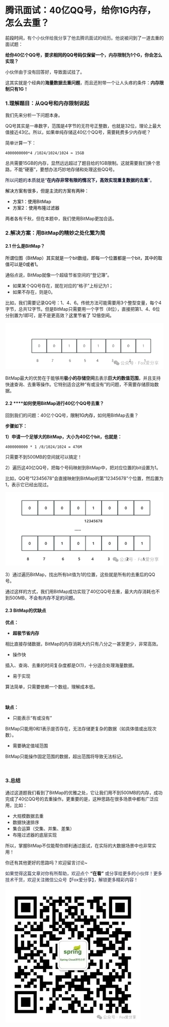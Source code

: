 # 腾讯面试：40亿QQ号，给你1G内存，怎么去重？

<font style="color:rgb(0, 0, 0);">前段时间，</font><font style="color:rgb(36, 41, 46);">有个小伙伴给我分享了他去腾讯面试的经历。他说被</font><font style="color:rgba(0, 0, 0, 0.9);">问到了一道去重的面试题：</font>

**<font style="color:rgba(0, 0, 0, 0.9);">给你40亿个QQ号，要求</font>****<font style="color:rgb(1, 1, 1);">相同的QQ号码仅保留一个</font>****<font style="color:rgba(0, 0, 0, 0.9);">，内存限制为1个G，你会怎么实现？</font>**

<font style="color:rgba(0, 0, 0, 0.9);">小伙伴由于没有回答好，导致面试挂了。</font>

<font style="color:rgba(0, 0, 0, 0.9);">这其实就是个经典的</font>**<font style="color:rgba(0, 0, 0, 0.9);">海量数据去重问题</font>**<font style="color:rgba(0, 0, 0, 0.9);">，而且还附带一个让人头疼的条件：</font>**<font style="color:rgba(0, 0, 0, 0.9);">内存限制只有1G！</font>**

<font style="color:rgba(0, 0, 0, 0.9);"></font>

### **<font style="color:rgba(0, 0, 0, 0.9);">1.理解题目：从QQ号和内存限制说起</font>**

<font style="color:rgba(0, 0, 0, 0.9);">我们先来分析一下问题本身。</font>

<font style="color:rgba(0, 0, 0, 0.9);">QQ号其实是一串数字，范围是4字节的无符号正整数，也就是32位，理论上最大值接近43亿。所以，如果单纯存储这40亿个QQ号，需要耗费多少内存呢？</font>

<font style="color:rgba(0, 0, 0, 0.9);">简单计算一下：</font>

```plain
4000000000*4 /1024/1024/1024 ≈ 15GB
```

<font style="color:rgba(0, 0, 0, 0.9);">总共需要15GB的内存，显然远远超过了题目给的1GB限制。这就需要我们换个思路，不能“硬塞”，要想办法巧妙地存储和处理这些QQ号。</font>

<font style="color:rgb(6, 8, 31);">所以问题的本质就是“</font>**<font style="color:rgb(6, 8, 31);">在内存非常有限的情况下，高效实现重复数据的去重</font>**<font style="color:rgb(6, 8, 31);">”。</font>

<font style="color:rgb(0, 0, 0);">解决方案有很多，但是主流的方案有两种：</font>

+ <font style="color:rgb(0, 0, 0);">方案1：使用BitMap</font>
+ <font style="color:rgb(0, 0, 0);">方案2：使用布隆过滤器</font>

<font style="color:rgba(0, 0, 0, 0.9);">两者各有千秋，但在本题中，我们使用BitMap更加合适。</font>

### **<font style="color:rgba(0, 0, 0, 0.9);">2.解决方案：用BitMap的精妙之处化繁为简</font>**

#### **<font style="color:rgba(0, 0, 0, 0.9);">2.1 什么是BitMap？</font>**

<font style="color:rgb(0, 0, 0);">所谓位图（BitMap）其实就是一个bit数组，即每一个位置都是一个bit，其中的取值可以是0或者1。</font>

<font style="color:rgba(0, 0, 0, 0.9);">通俗点说，BitMap就像一个超级节省空间的“登记簿”。</font>

+ <font style="color:rgba(0, 0, 0, 0.9);">如果某个QQ号存在，就在对应的“格子”上标记为1；</font>
+ <font style="color:rgba(0, 0, 0, 0.9);">如果不存在，则是0。</font>

<font style="color:rgba(0, 0, 0, 0.9);">比如，我们需要记录QQ号：1、4、6。传统方法可能需要用3个整型变量，每个4字节，总共12字节。但是BitMap只需要用一个字节（8位），直接把第1、4、6位分别置为1即可，是不是更高效？</font><font style="color:rgb(0, 0, 0);">这里节省了 12倍空间。</font>

![1740313594613-f4202416-b7d9-483d-8bc5-c4ca1a89f02b.webp](./img/3y3F0jsvHPwhtJJ2/1740313594613-f4202416-b7d9-483d-8bc5-c4ca1a89f02b-824975.webp)

<font style="color:rgba(0, 0, 0, 0.9);">BitMap最大的优势在于能够用</font>**<font style="color:rgba(0, 0, 0, 0.9);">极小的存储空间</font>**<font style="color:rgba(0, 0, 0, 0.9);">去表示</font>**<font style="color:rgba(0, 0, 0, 0.9);">巨大的数值范围</font>**<font style="color:rgba(0, 0, 0, 0.9);">，并且支持快速查询、去重等操作。它特别适合这种“有或没有”的问题，不需要存储原始数据。</font>

<font style="color:rgba(0, 0, 0, 0.9);">  
</font>

#### **<font style="color:rgba(0, 0, 0, 0.9);">2.2 </font>****<font style="color:rgba(0, 0, 0, 0.9);">如何使用BitMap进行40亿个QQ号去重？</font>**

<font style="color:rgba(0, 0, 0, 0.9);">回到我们的问题：40亿个QQ号，</font><font style="color:rgb(0, 0, 0);">限制1G内存，</font><font style="color:rgba(0, 0, 0, 0.9);">如何用BitMap去重？</font>

**<font style="color:rgba(0, 0, 0, 0.9);">步骤如下：</font>**

**<font style="color:rgba(0, 0, 0, 0.9);">1）申请一个足够大的BitMap，大小为40亿个bit，也就是：</font>**

```plain
4000000000 * 1 /8/1024/1024 = 476M
```

<font style="color:rgba(0, 0, 0, 0.9);">只需要不到500MB的空间就可以搞定！</font>

<font style="color:rgba(0, 0, 0, 0.9);">  
</font>

<font style="color:rgba(0, 0, 0, 0.9);">2）遍历这40亿QQ号，把每个号码映射到BitMap中，把对应位置的bit设置为1。</font>

<font style="color:rgba(0, 0, 0, 0.9);">比如，QQ号“12345678”会直接映射到BitMap的第“12345678”个位置，然后置为1，表示它已经出现过。</font>

![1740313594686-dcf49ea9-8109-4716-bd85-4fe4d72f2327.webp](./img/3y3F0jsvHPwhtJJ2/1740313594686-dcf49ea9-8109-4716-bd85-4fe4d72f2327-269095.webp)

<font style="color:rgba(0, 0, 0, 0.9);">  
</font>

<font style="color:rgba(0, 0, 0, 0.9);">3）通过遍历BitMap，找出所有bit值为1的位置，这些就是所有的去重后的QQ号。</font>

<font style="color:rgba(0, 0, 0, 0.9);">  
</font>

<font style="color:rgba(0, 0, 0, 0.9);">通过这样的方式，我们用BitMap成功实现了40亿QQ号去重，最大内存消耗也不到500MB，</font><font style="color:rgb(6, 8, 31);">不会有内存不足的问题。</font>

#### **<font style="color:rgba(0, 0, 0, 0.9);">2.3 BitMap的优缺点</font>**

**<font style="color:rgba(0, 0, 0, 0.9);">优点：</font>**

+ **<font style="color:rgba(0, 0, 0, 0.9);">超极节省内存</font>**

<font style="color:rgba(0, 0, 0, 0.9);">相比直接存储数据，BitMap的内存消耗大约只有八分之一甚至更少，非常高效。</font>

+ <font style="color:rgba(0, 0, 0, 0.9);">操作快</font>

<font style="color:rgba(0, 0, 0, 0.9);">插入、查询、去重的时间复杂度都是O(1)，十分适合处理海量数据。</font>

+ <font style="color:rgba(0, 0, 0, 0.9);">易于实现</font>

<font style="color:rgba(0, 0, 0, 0.9);">算法简单，只需要依赖一个数组，理解成本低。</font>

**<font style="color:rgba(0, 0, 0, 0.9);">  
</font>**

**<font style="color:rgba(0, 0, 0, 0.9);">缺点：</font>**

+ <font style="color:rgba(0, 0, 0, 0.9);">只能表示“有或没有”</font>

<font style="color:rgba(0, 0, 0, 0.9);">BitMap只能用0和1表示是否存在，无法存储更复杂的数据（如具体值或出现次数）。</font>

+ <font style="color:rgba(0, 0, 0, 0.9);">需要确定值域范围</font>

<font style="color:rgba(0, 0, 0, 0.9);">BitMap只能操作固定范围的数据，超出范围将导致无法标记。</font>

**<font style="color:rgba(0, 0, 0, 0.9);">  
</font>**

### **<font style="color:rgba(0, 0, 0, 0.9);">3.总结</font>**

<font style="color:rgba(0, 0, 0, 0.9);">通过这道题我们看到了BitMap的优雅之处，它让我们用不到500MB的内存，成功完成了40亿QQ号的去重操作。更重要的是，这种思路在很多场景中都有广泛应用，比如：</font>

+ <font style="color:rgba(0, 0, 0, 0.9);">大规模数据去重</font>
+ <font style="color:rgba(0, 0, 0, 0.9);">数据快速排序</font>
+ <font style="color:rgba(0, 0, 0, 0.9);">集合运算（交集、并集、差集）</font>
+ <font style="color:rgba(0, 0, 0, 0.9);">布隆过滤器的底层实现</font>

<font style="color:rgba(0, 0, 0, 0.9);">所以，掌握BitMap不仅能帮你顺利通过面试，在实际的大数据场景中也非常实用！</font>

<font style="color:rgba(0, 0, 0, 0.9);">你还有其他更好的思路吗？欢迎留言讨论~</font>

<font style="color:rgba(0, 0, 0, 0.9);"></font>

<font style="color:rgba(6, 8, 31, 0.88);">如果觉得这篇文章对你有所帮助，欢迎点个 </font>**“在看”**<font style="color:rgba(6, 8, 31, 0.88);"> 或分享给更多的小伙伴！更多技术干货，欢迎关注微信公众号【Fox爱分享】，解锁更多精彩内容！</font>

![1740313095984-22912fd3-e15a-4948-8bfd-467d0dbfa39c.webp](./img/3y3F0jsvHPwhtJJ2/1740313095984-22912fd3-e15a-4948-8bfd-467d0dbfa39c-665613.webp)
